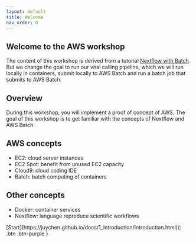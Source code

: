 ```yaml
---
layout: default
title: Welcome
nav_order: 0
---
```


## Welcome to the AWS workshop

The content of this workshop is derived from a tutorial [Nextflow with Batch](https://genomics-nf.workshop.aws/). But we change the goal to run our viral calling pipeline, which we will run locally in containers, submit locally to AWS Batch and run a batch job that submits to AWS Batch.

## Overview
During this workshop, you will implement a proof of concept of AWS. The goal of this workshop is to get familiar with the concepts of Nextflow and AWS Batch.

## AWS concepts
- EC2: cloud server instances
- EC2 Spot: benefit from unused EC2 capacity
- Cloud9: cloud coding IDE
- Batch: batch computing of containers

## Other concepts
- Docker: container services
- Nextflow: language reproduce scientific workflows

<div class="code-example" markdown="1">
[Start](https://juychen.github.io/docs/1_Introduction/Introduction.html){: .btn .btn-purple }
</div>
